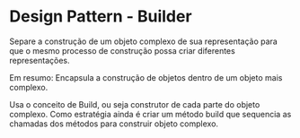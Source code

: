 ﻿# Design Pattern - Builder

Separe a construção de um objeto complexo de sua representação para que o mesmo processo de construção possa criar diferentes representações.

Em resumo: Encapsula a construção de objetos dentro de um objeto mais complexo.

Usa o conceito de Build, ou seja construtor de cada parte do objeto complexo.
Como estratégia ainda é criar um método build que sequencia as chamadas dos métodos para construir objeto complexo.


